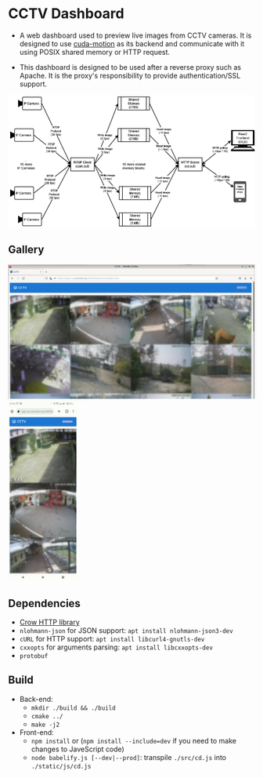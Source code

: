 # CCTV Dashboard

- A web dashboard used to preview live images from CCTV cameras. It is designed
  to use [cuda-motion](https://github.com/alex-lt-kong/cuda-motion) as its
  backend and communicate with it using POSIX shared memory or HTTP request.

- This dashboard is designed to be used after a reverse proxy such as Apache.
  It is the proxy's responsibility to provide authentication/SSL support.

<img src="./assets/system-diagram.drawio.png" />

## Gallery

<p float="left">
    <img src="./assets/desktop.png" width="674px" alt="Desktop GUI" />    
    <img src="./assets/mobile.png" width="142px" alt="Mobile GUI" />
</p>

## Dependencies

- [Crow HTTP library](https://github.com/CrowCpp/Crow)
- `nlohmann-json` for JSON support: `apt install nlohmann-json3-dev`
- `cURL` for HTTP support: `apt install libcurl4-gnutls-dev`
- `cxxopts` for arguments parsing: `apt install libcxxopts-dev`
- `protobuf`

## Build

- Back-end:
  - `mkdir ./build && ./build`
  - `cmake ../`
  - `make -j2`
- Front-end:
  - `npm install` or (`npm install --include=dev` if you need to make changes to JaveScript code)
  - `node babelify.js [--dev|--prod]`: transpile `./src/cd.js` into `./static/js/cd.js`
